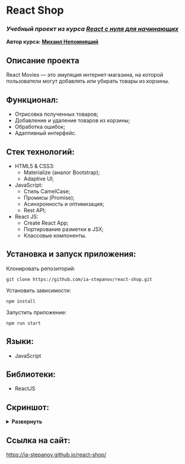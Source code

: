 # React Shop
### ***Учебный проект из курса [React с нуля для начинающих](https://www.udemy.com/course/react-from-scratch/)***  
**Автор курса: [Михаил Непомнящий](https://www.udemy.com/user/mikhail-nepomniashchii/)**

## Описание проекта
React Movies — это эмуляция интернет-магазина, на которой пользователи могут добавлять или убирать товары из корзины.

## Функционал:
- Отрисовка полученных товаров;
- Добавление и удаление товаров из корзины;
- Обработка ошибок;
- Адаптивный интерфейс.

## Стек технологий:
- HTML5 & CSS3:
  - Materialize (аналог Bootstrap);
  - Adaptive UI;
- JavaScript:
  - Стиль CamelCase;
  - Промисы (Promise);
  - Асинхронность и оптимизация;
  - Rest API;
- React JS:
  - Create React App;
  - Портирование разметки в JSX;
  - Классовые компоненты.

## Установка и запуск приложения:
Клонировать репозиторий:

    git clone https://github.com/ia-stepanov/react-shop.git

Установить зависимости:

    npm install

Запустить приложение:

    npm run start

## Языки:
- JavaScript

## Библиотеки:
- ReactJS

## Скриншот:
<details><summary><b>Развернуть</b></summary>

[![react-shop](https://user-images.githubusercontent.com/86494748/166702213-7bf29a9a-6b78-4962-afb0-8116323deed2.jpg)](https://ia-stepanov.github.io/react-shop/)

</details>

## Ссылка на сайт:
https://ia-stepanov.github.io/react-shop/